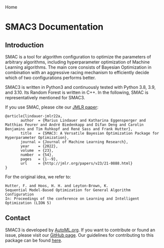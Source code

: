 Home
# SMAC3 Documentation

## Introduction

SMAC is a tool for algorithm configuration to optimize the parameters of arbitrary algorithms, including hyperparameter optimization of Machine Learning algorithms. The main core consists of Bayesian Optimization in combination with an aggressive racing mechanism to efficiently decide which of two configurations performs better.

SMAC3 is written in Python3 and continuously tested with Python 3.8, 3.9, and 3.10. Its Random Forest is written in C++. In the following, SMAC is representatively mentioned for SMAC3.

If you use SMAC, please cite our [JMLR paper](https://jmlr.org/papers/v23/21-0888.html):

```text
@article{lindauer-jmlr22a,
       author  = {Marius Lindauer and Katharina Eggensperger and Matthias Feurer and André Biedenkapp and Difan Deng and Carolin Benjamins and Tim Ruhkopf and René Sass and Frank Hutter},
       title   = {SMAC3: A Versatile Bayesian Optimization Package for Hyperparameter Optimization},
       journal = {Journal of Machine Learning Research},
       year    = {2022},
       volume  = {23},
       number  = {54},
       pages   = {1--9},
       url     = {http://jmlr.org/papers/v23/21-0888.html}
}
```

For the original idea, we refer to:

```text
Hutter, F. and Hoos, H. H. and Leyton-Brown, K.
Sequential Model-Based Optimization for General Algorithm Configuration
In: Proceedings of the conference on Learning and Intelligent Optimization (LION 5)
```

## Contact

SMAC3 is developed by [AutoML.org](https://www.automl.org). If you want to contribute or found an issue, please visit our [GitHub page](https://github.com/automl/SMAC3). Our guidelines for contributing to this package can be found [here](https://github.com/automl/SMAC3/blob/main/CONTRIBUTING.md).
